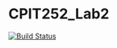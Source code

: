# CPIT252_Lab2
[![Build Status](https://app.travis-ci.com/ReeNo1500/CPIT252_Lab2/CPIT252_2ndLab/test/lab2/LoggerTest.svg?branch=main)](https://app.travis-ci.com/ReeNo1500/CPIT252_Lab2/CPIT252_2ndLab/test/lab2)
